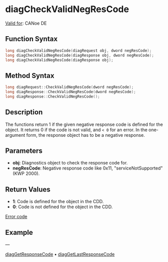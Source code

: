 # diagCheckValidNegResCode

[Valid for](../../../Shared/FeatureAvailability.md): CANoe DE

## Function Syntax

```c
long diagCheckValidNegResCode(diagRequest obj, dword negResCode);
long diagCheckValidNegResCode(diagResponse obj, dword negResCode);
long diagCheckValidNegResCode(diagResponse obj);
```

## Method Syntax

```c
long diagRequest::CheckValidNegResCode(dword negResCode);
long diagResponse::CheckValidNegResCode(dword negResCode);
long diagResponse::CheckValidNegResCode();
```

## Description

The functions return 1 if the given negative response code is defined for the object. It returns 0 if the code is not valid, and `< 0` for an error. In the one-argument form, the response object has to be a negative response.

## Parameters

- **obj**: Diagnostics object to check the response code for.
- **negResCode**: Negative response code like 0x11, "serviceNotSupported" (KWP 2000).

## Return Values

- **1**: Code is defined for the object in the CDD.
- **0**: Code is not defined for the object in the CDD.

[Error code](../CAPLfunctionsDiagnosticsErrorCode.md)

## Example

—

[diagGetResponseCode](CAPLfunctionDiagGetResponseCode.md) • [diagGetLastResponseCode](CAPLfunctionDiagGetResponseCode.md)
